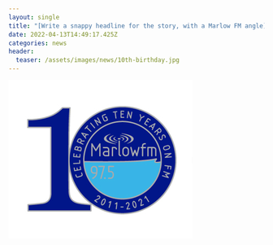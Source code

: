 ```yaml
---
layout: single
title: "[Write a snappy headline for the story, with a Marlow FM angle]"
date: 2022-04-13T14:49:17.425Z
categories: news
header:
  teaser: /assets/images/news/10th-birthday.jpg
---
```

![](/assets/images/news/10th-birthday.jpg)
